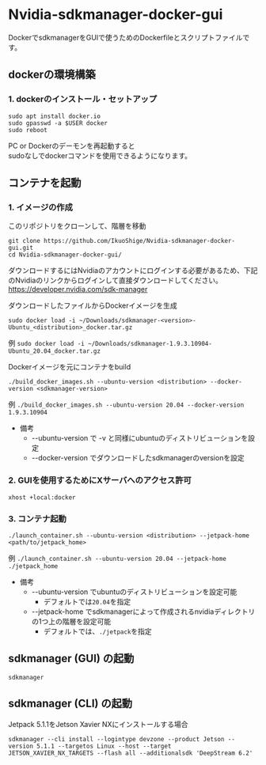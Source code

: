 # Nvidia-sdkmanager-docker-gui

DockerでsdkmanagerをGUIで使うためのDockerfileとスクリプトファイルです。

## dockerの環境構築

### 1. dockerのインストール・セットアップ
```
sudo apt install docker.io
sudo gpasswd -a $USER docker
sudo reboot
```

PC or Dockerのデーモンを再起動すると  
sudoなしでdockerコマンドを使用できるようになります。

## コンテナを起動

### 1. イメージの作成

このリポジトリをクローンして、階層を移動
```
git clone https://github.com/IkuoShige/Nvidia-sdkmanager-docker-gui.git
cd Nvidia-sdkmanager-docker-gui/
```

ダウンロードするにはNvidiaのアカウントにログインする必要があるため、下記のNvidiaのリンクからログインして直接ダウンロードしてください。
https://developer.nvidia.com/sdk-manager

ダウンロードしたファイルからDockerイメージを生成
```
sudo docker load -i ~/Downloads/sdkmanager-<version>-Ubuntu_<distribution>_docker.tar.gz
```
例 `sudo docker load -i ~/Downloads/sdkmanager-1.9.3.10904-Ubuntu_20.04_docker.tar.gz`

Dockerイメージを元にコンテナをbuild
```
./build_docker_images.sh --ubuntu-version <distribution> --docker-version <sdkmanager-version>
```

例 `./build_docker_images.sh --ubuntu-version 20.04 --docker-version 1.9.3.10904`

* 備考
  * --ubuntu-version で -v と同様にubuntuのディストリビューションを設定
  * --docker-version でダウンロードしたsdkmanagerのversionを設定

### 2. GUIを使用するためにXサーバへのアクセス許可
```
xhost +local:docker
```

### 3. コンテナ起動
```
./launch_container.sh --ubuntu-version <distribution> --jetpack-home <path/to/jetpack_home>
```
例 `./launch_container.sh --ubuntu-version 20.04 --jetpack-home ./jetpack_home`

* 備考
  * --ubuntu-version でubuntuのディストリビューションを設定可能
    * デフォルトでは`20.04`を指定
  * --jetpack-home でsdkmanagerによって作成されるnvidiaディレクトリの1つ上の階層を設定可能
    * デフォルトでは、`./jetpack`を指定

## sdkmanager (GUI) の起動

```
sdkmanager
```

## sdkmanager (CLI) の起動

Jetpack 5.1.1をJetson Xavier NXにインストールする場合
```
sdkmanager --cli install --logintype devzone --product Jetson --version 5.1.1 --targetos Linux --host --target JETSON_XAVIER_NX_TARGETS --flash all --additionalsdk 'DeepStream 6.2'
```
